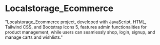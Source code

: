 # Localstorage_Ecommerce
"Localstorage_Ecommerce project, developed with JavaScript, HTML, Tailwind CSS, and Bootstrap Icons 5, features admin functionalities for product management, while users can seamlessly shop, login, signup, and manage carts and wishlists."
